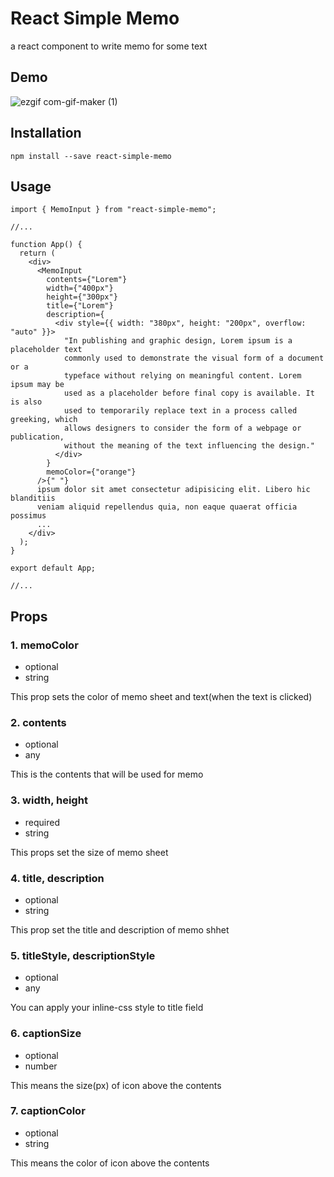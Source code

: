 # React Simple Memo
a react component to write memo for some text

## Demo
![ezgif com-gif-maker (1)](https://user-images.githubusercontent.com/19369750/143375809-29712b2b-d81f-42bb-a9e7-3b93283048b7.gif)

## Installation

```
npm install --save react-simple-memo
```

## Usage
```
import { MemoInput } from "react-simple-memo";

//...

function App() {
  return (
    <div>
      <MemoInput
        contents={"Lorem"}
        width={"400px"}
        height={"300px"}
        title={"Lorem"}
        description={
          <div style={{ width: "380px", height: "200px", overflow: "auto" }}>
            "In publishing and graphic design, Lorem ipsum is a placeholder text
            commonly used to demonstrate the visual form of a document or a
            typeface without relying on meaningful content. Lorem ipsum may be
            used as a placeholder before final copy is available. It is also
            used to temporarily replace text in a process called greeking, which
            allows designers to consider the form of a webpage or publication,
            without the meaning of the text influencing the design."
          </div>
        }
        memoColor={"orange"}
      />{" "}
      ipsum dolor sit amet consectetur adipisicing elit. Libero hic blanditiis
      veniam aliquid repellendus quia, non eaque quaerat officia possimus
      ...
    </div>
  );
}

export default App;

//...

```

## Props

### 1. memoColor
* optional
* string

This prop sets the color of memo sheet and text(when the text is clicked)

### 2. contents
* optional
* any

This is the contents that will be used for memo

### 3. width, height
* required
* string

This props set the size of memo sheet

### 4. title, description
* optional
* string

This prop set the title and description of memo shhet

### 5. titleStyle, descriptionStyle
* optional
* any

You can apply your inline-css style to title field

### 6. captionSize
* optional
* number

This means the size(px) of icon above the contents

### 7. captionColor
* optional
* string

This means the color of icon above the contents
